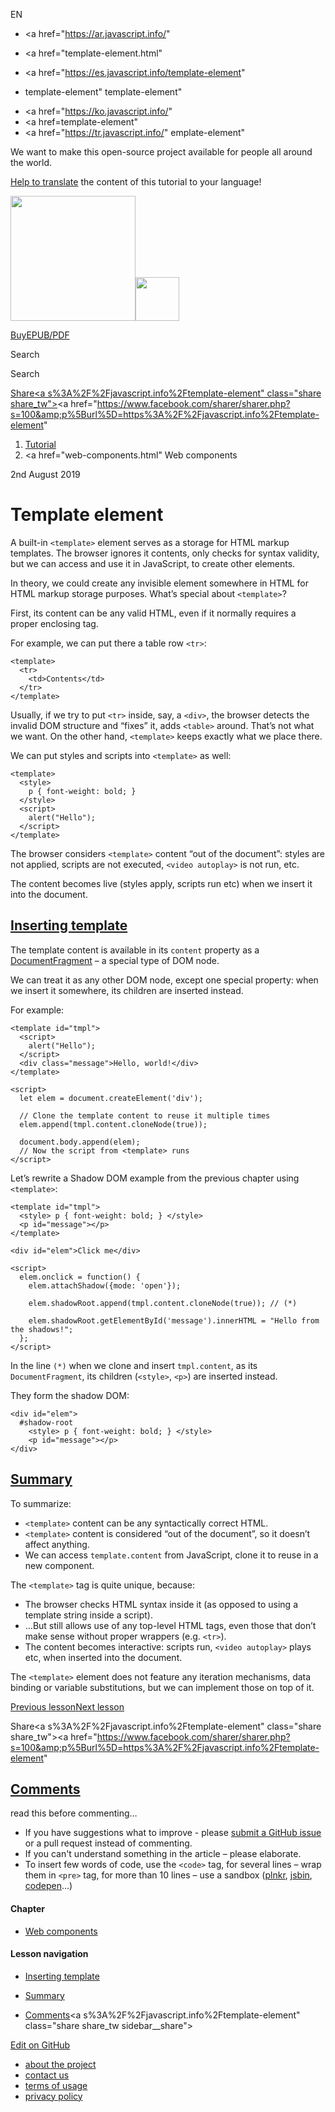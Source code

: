 EN

- <a href="https://ar.javascript.info/"
- <a href="template-element.html"
- <a href="https://es.javascript.info/template-element"

- template-element"
  template-element"

<!-- -->

- <a href="https://ko.javascript.info/"
- <a href=template-element"
- <a href="https://tr.javascript.info/"
  emplate-element"

We want to make this open-source project available for people all around the world.

[Help to translate](translate.html) the content of this tutorial to your language!

<a href="index.html" class="sitetoolbar__link sitetoolbar__link_logo"><img src="img/sitetoolbar__logo_en.svg" class="sitetoolbar__logo sitetoolbar__logo_normal" width="200" /><img src="img/sitetoolbar__logo_small_en.svg" class="sitetoolbar__logo sitetoolbar__logo_small" width="70" /></a>

<a href="ebook.html" class="buy-book-button"><span class="buy-book-button__extra-text">Buy</span>EPUB/PDF</a>

Search

Search

<a href="tutorial/map.html" class="map">

<span class="share-icons__title">Share</span><a s%3A%2F%2Fjavascript.info%2Ftemplate-element" class="share share_tw"></a><a href="https://www.facebook.com/sharer/sharer.php?s=100&amp;p%5Burl%5D=https%3A%2F%2Fjavascript.info%2Ftemplate-element" </a>

1.  <a href="index.html" class="breadcrumbs__link"><span class="breadcrumbs__hidden-text">Tutorial</span></a>
2.  <span id="breadcrumb-1"><a href="web-components.html" Web components</span></a></span>

2nd August 2019

# Template element

A built-in `<template>` element serves as a storage for HTML markup templates. The browser ignores it contents, only checks for syntax validity, but we can access and use it in JavaScript, to create other elements.

In theory, we could create any invisible element somewhere in HTML for HTML markup storage purposes. What’s special about `<template>`?

First, its content can be any valid HTML, even if it normally requires a proper enclosing tag.

For example, we can put there a table row `<tr>`:

    <template>
      <tr>
        <td>Contents</td>
      </tr>
    </template>

Usually, if we try to put `<tr>` inside, say, a `<div>`, the browser detects the invalid DOM structure and “fixes” it, adds `<table>` around. That’s not what we want. On the other hand, `<template>` keeps exactly what we place there.

We can put styles and scripts into `<template>` as well:

    <template>
      <style>
        p { font-weight: bold; }
      </style>
      <script>
        alert("Hello");
      </script>
    </template>

The browser considers `<template>` content “out of the document”: styles are not applied, scripts are not executed, `<video autoplay>` is not run, etc.

The content becomes live (styles apply, scripts run etc) when we insert it into the document.

## <a href="template-element.html#inserting-template" id="inserting-template" class="main__anchor">Inserting template</a>

The template content is available in its `content` property as a [DocumentFragment](modifying-document.html#document-fragment) – a special type of DOM node.

We can treat it as any other DOM node, except one special property: when we insert it somewhere, its children are inserted instead.

For example:

<a href="template-element.html#" class="toolbar__button toolbar__button_run" title="show"></a>

<a href="template-element.html#" class="toolbar__button toolbar__button_edit" title="open in sandbox"></a>

    <template id="tmpl">
      <script>
        alert("Hello");
      </script>
      <div class="message">Hello, world!</div>
    </template>

    <script>
      let elem = document.createElement('div');

      // Clone the template content to reuse it multiple times
      elem.append(tmpl.content.cloneNode(true));

      document.body.append(elem);
      // Now the script from <template> runs
    </script>

Let’s rewrite a Shadow DOM example from the previous chapter using `<template>`:

<a href="template-element.html#" class="toolbar__button toolbar__button_run" title="show"></a>

<a href="template-element.html#" class="toolbar__button toolbar__button_edit" title="open in sandbox"></a>

    <template id="tmpl">
      <style> p { font-weight: bold; } </style>
      <p id="message"></p>
    </template>

    <div id="elem">Click me</div>

    <script>
      elem.onclick = function() {
        elem.attachShadow({mode: 'open'});

        elem.shadowRoot.append(tmpl.content.cloneNode(true)); // (*)

        elem.shadowRoot.getElementById('message').innerHTML = "Hello from the shadows!";
      };
    </script>

In the line `(*)` when we clone and insert `tmpl.content`, as its `DocumentFragment`, its children (`<style>`, `<p>`) are inserted instead.

They form the shadow DOM:

    <div id="elem">
      #shadow-root
        <style> p { font-weight: bold; } </style>
        <p id="message"></p>
    </div>

## <a href="template-element.html#summary" id="summary" class="main__anchor">Summary</a>

To summarize:

- `<template>` content can be any syntactically correct HTML.
- `<template>` content is considered “out of the document”, so it doesn’t affect anything.
- We can access `template.content` from JavaScript, clone it to reuse in a new component.

The `<template>` tag is quite unique, because:

- The browser checks HTML syntax inside it (as opposed to using a template string inside a script).
- …But still allows use of any top-level HTML tags, even those that don’t make sense without proper wrappers (e.g. `<tr>`).
- The content becomes interactive: scripts run, `<video autoplay>` plays etc, when inserted into the document.

The `<template>` element does not feature any iteration mechanisms, data binding or variable substitutions, but we can implement those on top of it.

<a href="shadow-dom.html" class="page__nav page__nav_prev"><span class="page__nav-text"><span class="page__nav-text-shortcut"></span></span><span class="page__nav-text-alternate">Previous lesson</span></a><a href="slots-composition.html" class="page__nav page__nav_next"><span class="page__nav-text"><span class="page__nav-text-shortcut"></span></span><span class="page__nav-text-alternate">Next lesson</span></a>

<span class="share-icons__title">Share</span><a s%3A%2F%2Fjavascript.info%2Ftemplate-element" class="share share_tw"></a><a href="https://www.facebook.com/sharer/sharer.php?s=100&amp;p%5Burl%5D=https%3A%2F%2Fjavascript.info%2Ftemplate-element" </a>

<a href="tutorial/map.html" class="map">

## <a href="template-element.html#comments" id="comments">Comments</a>

<span class="comments__read-before-link">read this before commenting…</span>

- If you have suggestions what to improve - please [submit a GitHub issue](https://github.com/javascript-tutorial/en.javascript.info/issues/new) or a pull request instead of commenting.
- If you can't understand something in the article – please elaborate.
- To insert few words of code, use the `<code>` tag, for several lines – wrap them in `<pre>` tag, for more than 10 lines – use a sandbox ([plnkr](https://plnkr.co/edit/?p=preview), [jsbin](https://jsbin.com), [codepen](http://codepen.io)…)

<a href="tutorial/map.html" class="map"></a>

#### Chapter

- <a href="web-components.html" class="sidebar__link">Web components</a>

#### Lesson navigation

- <a href="template-element.html#inserting-template" class="sidebar__link">Inserting template</a>
- <a href="template-element.html#summary" class="sidebar__link">Summary</a>

- <a href="template-element.html#comments" class="sidebar__link">Comments</a><a s%3A%2F%2Fjavascript.info%2Ftemplate-element" class="share share_tw sidebar__share"></a><a href="https://www.facebook.com/sharer/sharer.php?s=100&amp;p%5Burl%5D=https%3A%2F%2Fjavascript.info%2Ftemplate-element" class="share share_fb sidebar__share"></a>

<a href="https://github.com/javascript-tutorial/en.javascript.info/blob/master/8-web-components/4-template-element" class="sidebar__link">Edit on GitHub</a>

- <a href="about.html" class="page-footer__link">about the project</a>
- <a href="about.html#contact-us" class="page-footer__link">contact us</a>
- <a href="terms.html" class="page-footer__link">terms of usage</a>
- <a href="privacy.html" class="page-footer__link">privacy policy</a>
